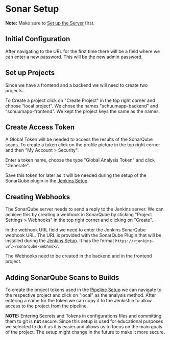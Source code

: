 # Sonar Setup

**Note:** Make sure to [Set up the Server](server-setup.md) first.

## Initial Configuration

After navigating to the URL for the first time there will be a field where we can enter a new password. This will be the new admin password. 

## Set up Projects

Since we have a frontend and a backend we will need to create two projects. 

To Create a project click on "Create Project" in the top right corner and choose "local project". We chose the names "schuumapp-backend" and "schuumapp-frontend". We kept the project keys the same as the names. 

## Create Access Token

A Global Token will be needed to access the results of the SonarQube scans. To create a token click on the profile picture in the top right corner and then "My Account > Security".

Enter a token name, choose the type "Global Analysis Token" and click "Generate". 

Save this token for later as it will be needed during the setup of the SonarQube plugin in the [Jenkins Setup](jenkins-setup.md).

## Creating Webhooks

The SonarQube server needs to send a reply to the Jenkins server. We can achieve this by creating a webhook in SonarQube by clicking "Project Settings > Webhooks" in the top right corner and clicking on "Create". 

In the webhook URL field we need to enter the Jenkins SonarQube webhook URL. The URL is provided with the SonarQube Plugin that will be installed during the [Jenkins Setup](jenkins-setup.md). It has the format `https://<jenkins-url>/sonarqube-webhook/`.

The Webhooks need to be created in the backend and in the frontend project. 

## Adding SonarQube Scans to Builds

To create the project tokens used in the [Pipeline Setup](pipeline-setup.md) we can navigate to the respective project and click on "local" as the analysis method. After entering a name for the token we can copy it to the Jenkisfile to allow access to the project from the pipeline.

**NOTE:** Entering Secrets and Tokens in configurations files and committing them to git is **not** secure. Since this setup is used for educational purposes we selected to do it as it is easier and allows us to focus on the main goals of the project. The setup might change in the future to make it more secure.


